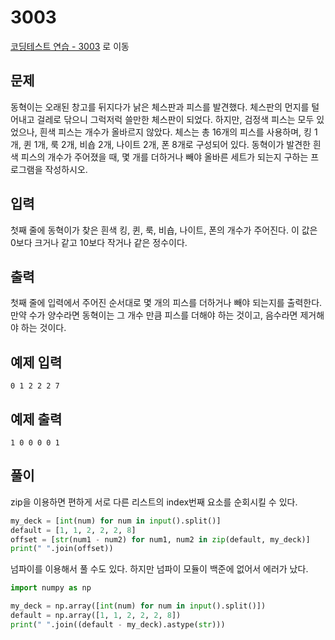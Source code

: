 # 3003

[코딩테스트 연습 - 3003][1] 로 이동

## 문제

동혁이는 오래된 창고를 뒤지다가 낡은 체스판과 피스를 발견했다.
체스판의 먼지를 털어내고 걸레로 닦으니 그럭저럭 쓸만한 체스판이 되었다. 하지만, 검정색 피스는 모두 있었으나, 흰색 피스는 개수가 올바르지 않았다.
체스는 총 16개의 피스를 사용하며, 킹 1개, 퀸 1개, 룩 2개, 비숍 2개, 나이트 2개, 폰 8개로 구성되어 있다.
동혁이가 발견한 흰색 피스의 개수가 주어졌을 때, 몇 개를 더하거나 빼야 올바른 세트가 되는지 구하는 프로그램을 작성하시오.

## 입력

첫째 줄에 동혁이가 찾은 흰색 킹, 퀸, 룩, 비숍, 나이트, 폰의 개수가 주어진다. 이 값은 0보다 크거나 같고 10보다 작거나 같은 정수이다.

## 출력

첫째 줄에 입력에서 주어진 순서대로 몇 개의 피스를 더하거나 빼야 되는지를 출력한다. 만약 수가 양수라면 동혁이는 그 개수 만큼 피스를 더해야 하는 것이고, 음수라면 제거해야 하는 것이다.

## 예제 입력

```
0 1 2 2 2 7
```

## 예제 출력

```
1 0 0 0 0 1
```

## 풀이

zip을 이용하면 편하게 서로 다른 리스트의 index번째 요소를 순회시킬 수 있다.

```python
my_deck = [int(num) for num in input().split()]
default = [1, 1, 2, 2, 2, 8]
offset = [str(num1 - num2) for num1, num2 in zip(default, my_deck)]
print(" ".join(offset))

```

넘파이를 이용해서 풀 수도 있다.
하지만 넘파이 모듈이 백준에 없어서 에러가 났다.

```python
import numpy as np

my_deck = np.array([int(num) for num in input().split()])
default = np.array([1, 1, 2, 2, 2, 8])
print(" ".join((default - my_deck).astype(str)))

```

[1]: https://www.acmicpc.net/problem/3003
